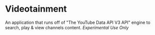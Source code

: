 # Videotainment
An application that runs off of "The YouTube Data API V3 API" engine to search, play &amp; view channels content. *Experimental Use Only*
